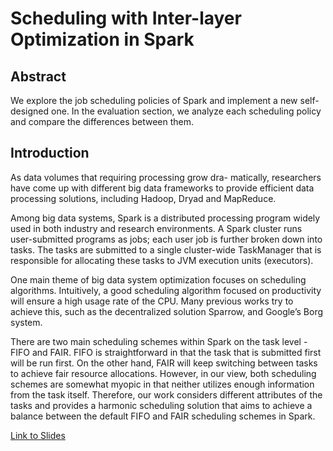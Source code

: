 # Scheduling with Inter-layer Optimization in Spark

## Abstract

We explore the job scheduling policies of Spark and implement a new self-designed one. In the evaluation section, we analyze each scheduling policy and compare the differences between them.

## Introduction

As data volumes that requiring processing grow dra- matically, researchers have come up with different big data frameworks to provide efficient data processing solutions, including Hadoop, Dryad and MapReduce.

Among big data systems, Spark is a distributed processing program widely used in both industry and research environments. A Spark cluster runs user-submitted programs as jobs; each user job is further broken down into tasks. The tasks are submitted to a single cluster-wide TaskManager that is responsible for allocating these tasks to JVM execution units (executors).

One main theme of big data system optimization focuses on scheduling algorithms. Intuitively, a good scheduling algorithm focused on productivity will ensure a high usage rate of the CPU. Many previous works try to achieve this, such as the decentralized solution Sparrow, and Google’s Borg system.

There are two main scheduling schemes within Spark on the task level - FIFO and FAIR. FIFO is straightforward in that the task that is submitted first will be run first. On the other hand, FAIR will keep switching between tasks to achieve fair resource allocations. However, in our view, both scheduling schemes are somewhat myopic in that neither utilizes enough information from the task itself. Therefore, our work considers different attributes of the tasks and provides a harmonic scheduling solution that aims to achieve a balance between the default FIFO and FAIR scheduling schemes in Spark.

[Link to Slides](https://docs.google.com/presentation/d/1d5rue509T-yS69s47fzm_kdjGrngs6fpwXaBm4r35V8/edit?usp=sharing)